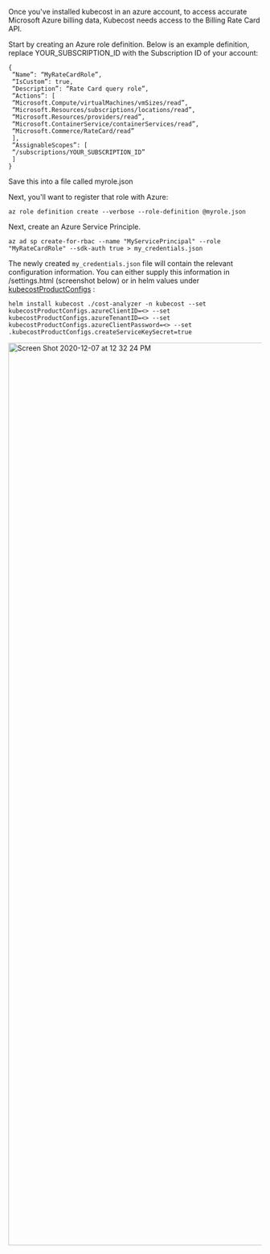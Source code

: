 Once you've installed kubecost in an azure account, to access accurate Microsoft Azure billing data, Kubecost needs access to the Billing Rate Card API.

Start by creating an Azure role definition. Below is an example definition, replace YOUR_SUBSCRIPTION_ID with the Subscription ID of your account:

```
{
 “Name”: “MyRateCardRole”,
 “IsCustom”: true,
 “Description”: “Rate Card query role”,
 “Actions”: [
 “Microsoft.Compute/virtualMachines/vmSizes/read”,
 “Microsoft.Resources/subscriptions/locations/read”,
 “Microsoft.Resources/providers/read”,
 “Microsoft.ContainerService/containerServices/read”,
 “Microsoft.Commerce/RateCard/read”
 ],
 “AssignableScopes”: [
 “/subscriptions/YOUR_SUBSCRIPTION_ID”
 ]
}
```

Save this into a file called myrole.json

Next, you'll want to register that role with Azure:

```
az role definition create --verbose --role-definition @myrole.json
```

Next, create an Azure Service Principle.

```
az ad sp create-for-rbac --name "MyServicePrincipal" --role "MyRateCardRole" --sdk-auth true > my_credentials.json
```

The newly created `my_credentials.json` file will contain the relevant configuration information. You can either supply this information in <your-kubecost-endpoint>/settings.html (screenshot below) or in helm values under [kubecostProductConfigs](https://github.com/kubecost/cost-analyzer-helm-chart/blob/b9b24ee7f957d81b3c87937026e7e8889b293764/cost-analyzer/values.yaml#L547-L551) :
 ```
helm install kubecost ./cost-analyzer -n kubecost --set kubecostProductConfigs.azureClientID=<> --set kubecostProductConfigs.azureTenantID=<> --set kubecostProductConfigs.azureClientPassword=<> --set .kubecostProductConfigs.createServiceKeySecret=true
```

<img width="1792" alt="Screen Shot 2020-12-07 at 12 32 24 PM" src="https://user-images.githubusercontent.com/453512/101402781-12156880-3889-11eb-86ca-55111d36fe14.png">


